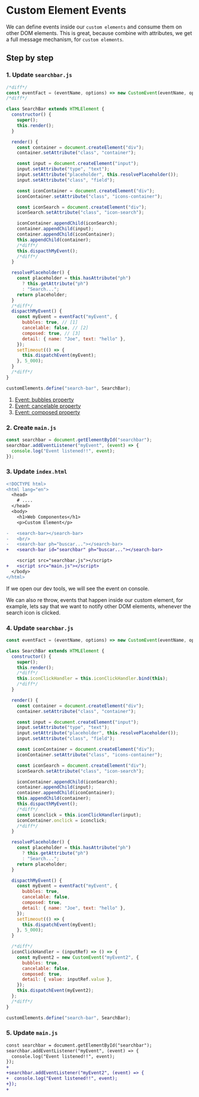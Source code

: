 # Custom Element Events

We can define events inside our `custom elements` and consume them on other DOM elements. This is great, because combine with attributes, we get a full message mechanism, for `custom elements`.

## Step by step

### 1. Update `searchbar.js`

```js
/*diff*/
const eventFact = (eventName, options) => new CustomEvent(eventName, options);
/*diff*/

class SearchBar extends HTMLElement {
  constructor() {
    super();
    this.render();
  }

  render() {
    const container = document.createElement("div");
    container.setAttribute("class", "container");

    const input = document.createElement("input");
    input.setAttribute("type", "text");
    input.setAttribute("placeholder", this.resolvePlaceholder());
    input.setAttribute("class", "field");

    const iconContainer = document.createElement("div");
    iconContainer.setAttribute("class", "icons-container");

    const iconSearch = document.createElement("div");
    iconSearch.setAttribute("class", "icon-search");

    iconContainer.appendChild(iconSearch);
    container.appendChild(input);
    container.appendChild(iconContainer);
    this.appendChild(container);
    /*diff*/
    this.dispacthMyEvent();
    /*diff*/
  }

  resolvePlaceholder() {
    const placeholder = this.hasAttribute("ph")
      ? this.getAttribute("ph")
      : "Search...";
    return placeholder;
  }
  /*diff*/
  dispacthMyEvent() {
    const myEvent = eventFact("myEvent", {
      bubbles: true, // [1]
      cancelable: false, // [2]
      composed: true, // [3]
      detail: { name: "Joe", text: "hello" },
    });
    setTimeout(() => {
      this.dispatchEvent(myEvent);
    }, 5_000);
  }
  /*diff*/
}

customElements.define("search-bar", SearchBar);
```

1. [Event: bubbles property](https://developer.mozilla.org/en-US/docs/Web/API/Event/bubbles)
2. [Event: cancelable property](https://developer.mozilla.org/en-US/docs/Web/API/Event/cancelable)
3. [Event: composed property](https://developer.mozilla.org/en-US/docs/Web/API/Event/composed)

### 2. Create `main.js`

```js
const searchbar = document.getElementById("searchbar");
searchbar.addEventListener("myEvent", (event) => {
  console.log("Event listened!!", event);
});
```

### 3. Update `index.html`

```diff
<!DOCTYPE html>
<html lang="en">
  <head>
    # ....
  </head>
  <body>
    <h1>Web Componentes</h1>
    <p>Custom Element</p>

-   <search-bar></search-bar>
-   <br/>
-   <search-bar ph="buscar..."></search-bar>
+   <search-bar id="searchbar" ph="buscar..."></search-bar>

    <script src="searchbar.js"></script>
+   <script src="main.js"></script>
  </body>
</html>
```

If we open our dev tools, we will see the event on console.

We can also re throw, events that happen inside our custom element, for example, lets say that we want to notify other DOM elements, whenever the search icon is clicked.

### 4. Update `searchbar.js`

```js
const eventFact = (eventName, options) => new CustomEvent(eventName, options);

class SearchBar extends HTMLElement {
  constructor() {
    super();
    this.render();
    /*diff*/
    this.iconClickHandler = this.iconClickHandler.bind(this);
    /*diff*/
  }

  render() {
    const container = document.createElement("div");
    container.setAttribute("class", "container");

    const input = document.createElement("input");
    input.setAttribute("type", "text");
    input.setAttribute("placeholder", this.resolvePlaceholder());
    input.setAttribute("class", "field");

    const iconContainer = document.createElement("div");
    iconContainer.setAttribute("class", "icons-container");

    const iconSearch = document.createElement("div");
    iconSearch.setAttribute("class", "icon-search");

    iconContainer.appendChild(iconSearch);
    container.appendChild(input);
    container.appendChild(iconContainer);
    this.appendChild(container);
    this.dispacthMyEvent();
    /*diff*/
    const iconclick = this.iconClickHandler(input);
    iconContainer.onclick = iconclick;
    /*diff*/
  }

  resolvePlaceholder() {
    const placeholder = this.hasAttribute("ph")
      ? this.getAttribute("ph")
      : "Search...";
    return placeholder;
  }

  dispacthMyEvent() {
    const myEvent = eventFact("myEvent", {
      bubbles: true,
      cancelable: false,
      composed: true,
      detail: { name: "Joe", text: "hello" },
    });
    setTimeout(() => {
      this.dispatchEvent(myEvent);
    }, 5_000);
  }

  /*diff*/
  iconClickHandler = (inputRef) => () => {
    const myEvent2 = new CustomEvent("myEvent2", {
      bubbles: true,
      cancelable: false,
      composed: true,
      detail: { value: inputRef.value },
    });
    this.dispatchEvent(myEvent2);
  };
  /*diff*/
}

customElements.define("search-bar", SearchBar);
```

### 5. Update `main.js`

```diff
const searchbar = document.getElementById("searchbar");
searchbar.addEventListener("myEvent", (event) => {
  console.log("Event listened!!", event);
});
+
+searchbar.addEventListener("myEvent2", (event) => {
+  console.log("Event listened!!", event);
+});
+
```
